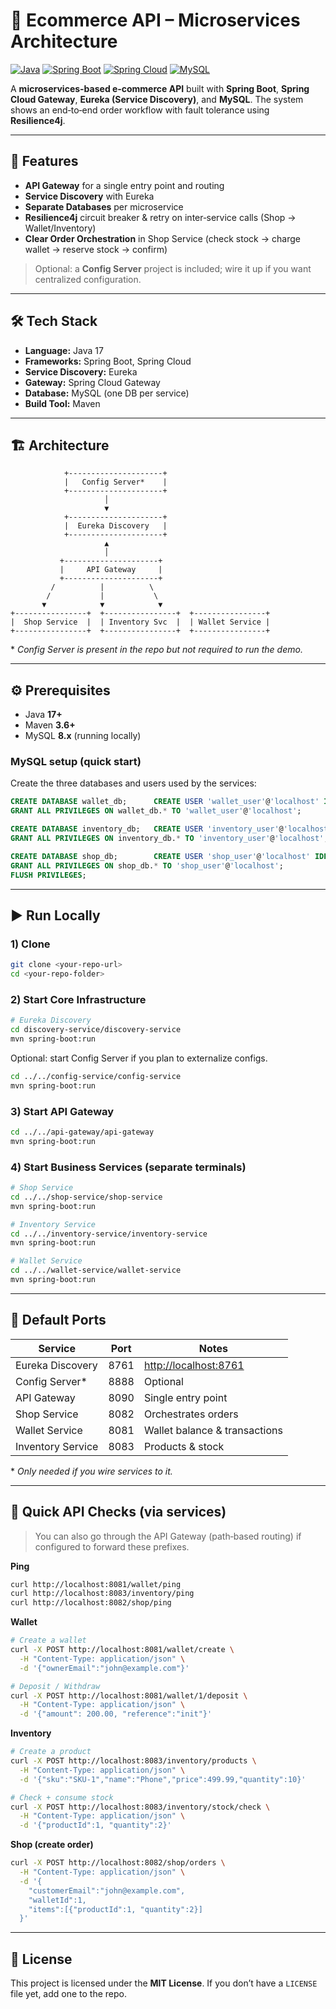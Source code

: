 # 🛒 Ecommerce API – Microservices Architecture

[![Java](https://img.shields.io/badge/Java-17-blue?logo=java\&logoColor=white)](https://www.oracle.com/java/)
[![Spring Boot](https://img.shields.io/badge/Spring%20Boot-3.x-brightgreen?logo=springboot\&logoColor=white)](https://spring.io/projects/spring-boot)
[![Spring Cloud](https://img.shields.io/badge/Spring%20Cloud-2023.x-green?logo=spring\&logoColor=white)](https://spring.io/projects/spring-cloud)
[![MySQL](https://img.shields.io/badge/MySQL-8.x-blue?logo=mysql\&logoColor=white)](https://www.mysql.com/)

A **microservices-based e‑commerce API** built with **Spring Boot**, **Spring Cloud Gateway**, **Eureka (Service Discovery)**, and **MySQL**. The system shows an end‑to‑end order workflow with fault tolerance using **Resilience4j**.

---

## 🚀 Features

* **API Gateway** for a single entry point and routing
* **Service Discovery** with Eureka
* **Separate Databases** per microservice
* **Resilience4j** circuit breaker & retry on inter‑service calls (Shop → Wallet/Inventory)
* **Clear Order Orchestration** in Shop Service (check stock → charge wallet → reserve stock → confirm)

> Optional: a **Config Server** project is included; wire it up if you want centralized configuration.

---

## 🛠 Tech Stack

* **Language:** Java 17
* **Frameworks:** Spring Boot, Spring Cloud
* **Service Discovery:** Eureka
* **Gateway:** Spring Cloud Gateway
* **Database:** MySQL (one DB per service)
* **Build Tool:** Maven

---

## 🏗️ Architecture

```text
            +---------------------+
            |   Config Server*    |
            +---------------------+
                     │
                     ▼
            +---------------------+
            |  Eureka Discovery   |
            +---------------------+
                     ▲
                     │
           +---------------------+
           |     API Gateway     |
           +---------------------+
         /          |          \
        /           |           \
       ▼            ▼            ▼
+----------------+  +----------------+  +----------------+
|  Shop Service  |  | Inventory Svc  |  | Wallet Service |
+----------------+  +----------------+  +----------------+
```

\* *Config Server is present in the repo but not required to run the demo.*

---

## ⚙️ Prerequisites

* Java **17+**
* Maven **3.6+**
* MySQL **8.x** (running locally)

### MySQL setup (quick start)

Create the three databases and users used by the services:

```sql
CREATE DATABASE wallet_db;      CREATE USER 'wallet_user'@'localhost' IDENTIFIED BY 'wallet_123';
GRANT ALL PRIVILEGES ON wallet_db.* TO 'wallet_user'@'localhost';

CREATE DATABASE inventory_db;   CREATE USER 'inventory_user'@'localhost' IDENTIFIED BY 'inventory_123';
GRANT ALL PRIVILEGES ON inventory_db.* TO 'inventory_user'@'localhost';

CREATE DATABASE shop_db;        CREATE USER 'shop_user'@'localhost' IDENTIFIED BY 'shop_123';
GRANT ALL PRIVILEGES ON shop_db.* TO 'shop_user'@'localhost';
FLUSH PRIVILEGES;
```

---

## ▶️ Run Locally

### 1) Clone

```bash
git clone <your-repo-url>
cd <your-repo-folder>
```

### 2) Start Core Infrastructure

```bash
# Eureka Discovery
cd discovery-service/discovery-service
mvn spring-boot:run
```

Optional: start Config Server if you plan to externalize configs.

```bash
cd ../../config-service/config-service
mvn spring-boot:run
```

### 3) Start API Gateway

```bash
cd ../../api-gateway/api-gateway
mvn spring-boot:run
```

### 4) Start Business Services (separate terminals)

```bash
# Shop Service
cd ../../shop-service/shop-service
mvn spring-boot:run

# Inventory Service
cd ../../inventory-service/inventory-service
mvn spring-boot:run

# Wallet Service
cd ../../wallet-service/wallet-service
mvn spring-boot:run
```

---

## 🔌 Default Ports

| Service           | Port | Notes                                          |
| ----------------- | ---- | ---------------------------------------------- |
| Eureka Discovery  | 8761 | [http://localhost:8761](http://localhost:8761) |
| Config Server\*   | 8888 | Optional                                       |
| API Gateway       | 8090 | Single entry point                             |
| Shop Service      | 8082 | Orchestrates orders                            |
| Wallet Service    | 8081 | Wallet balance & transactions                  |
| Inventory Service | 8083 | Products & stock                               |

\* *Only needed if you wire services to it.*

---

## 🧪 Quick API Checks (via services)

> You can also go through the API Gateway (path‑based routing) if configured to forward these prefixes.

**Ping**

```bash
curl http://localhost:8081/wallet/ping
curl http://localhost:8083/inventory/ping
curl http://localhost:8082/shop/ping
```

**Wallet**

```bash
# Create a wallet
curl -X POST http://localhost:8081/wallet/create \
  -H "Content-Type: application/json" \
  -d '{"ownerEmail":"john@example.com"}'

# Deposit / Withdraw
curl -X POST http://localhost:8081/wallet/1/deposit \
  -H "Content-Type: application/json" \
  -d '{"amount": 200.00, "reference":"init"}'
```

**Inventory**

```bash
# Create a product
curl -X POST http://localhost:8083/inventory/products \
  -H "Content-Type: application/json" \
  -d '{"sku":"SKU-1","name":"Phone","price":499.99,"quantity":10}'

# Check + consume stock
curl -X POST http://localhost:8083/inventory/stock/check \
  -H "Content-Type: application/json" \
  -d '{"productId":1, "quantity":2}'
```

**Shop (create order)**

```bash
curl -X POST http://localhost:8082/shop/orders \
  -H "Content-Type: application/json" \
  -d '{
    "customerEmail":"john@example.com",
    "walletId":1,
    "items":[{"productId":1, "quantity":2}]
  }'
```

---

## 📄 License

This project is licensed under the **MIT License**. If you don’t have a `LICENSE` file yet, add one to the repo.

